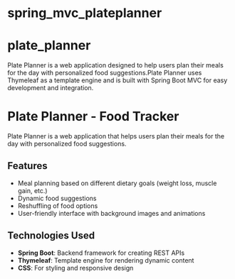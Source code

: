 # spring_mvc_plateplanner


# plate_planner
Plate Planner is a web application designed to help users plan their meals for the day with personalized food suggestions.Plate Planner uses Thymeleaf as a template engine and is built with Spring Boot MVC for easy development and integration.



# Plate Planner - Food Tracker

Plate Planner is a web application that helps users plan their meals for the day with personalized food suggestions.

## Features

- Meal planning based on different dietary goals (weight loss, muscle gain, etc.)
- Dynamic food suggestions
- Reshuffling of food options
- User-friendly interface with background images and animations

## Technologies Used

- **Spring Boot**: Backend framework for creating REST APIs
- **Thymeleaf**: Template engine for rendering dynamic content
- **CSS**: For styling and responsive design




